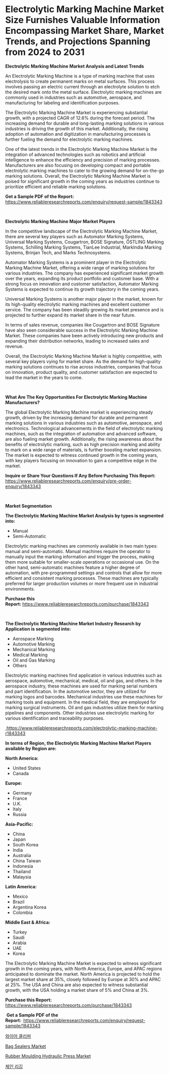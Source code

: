 <p><h1>Electrolytic Marking Machine Market Size Furnishes Valuable Information Encompassing Market Share, Market Trends, and Projections Spanning from 2024 to 2031</h1></p><p><strong>Electrolytic Marking Machine Market Analysis and Latest Trends</strong></p>
<p><p>An Electrolytic Marking Machine is a type of marking machine that uses electrolysis to create permanent marks on metal surfaces. This process involves passing an electric current through an electrolyte solution to etch the desired mark onto the metal surface. Electrolytic marking machines are commonly used in industries such as automotive, aerospace, and manufacturing for labeling and identification purposes. </p><p>The Electrolytic Marking Machine Market is experiencing substantial growth, with a projected CAGR of 12.6% during the forecast period. The increasing demand for durable and long-lasting marking solutions in various industries is driving the growth of this market. Additionally, the rising adoption of automation and digitization in manufacturing processes is further fueling the demand for electrolytic marking machines. </p><p>One of the latest trends in the Electrolytic Marking Machine Market is the integration of advanced technologies such as robotics and artificial intelligence to enhance the efficiency and precision of marking processes. Manufacturers are also focusing on developing compact and portable electrolytic marking machines to cater to the growing demand for on-the-go marking solutions. Overall, the Electrolytic Marking Machine Market is poised for significant growth in the coming years as industries continue to prioritize efficient and reliable marking solutions.</p></p>
<p><strong>Get a Sample PDF of the Report:&nbsp;</strong> <a href="https://www.reliableresearchreports.com/enquiry/request-sample/1843343">https://www.reliableresearchreports.com/enquiry/request-sample/1843343</a></p>
<p>&nbsp;</p>
<p><strong>Electrolytic Marking Machine Major Market Players</strong></p>
<p><p>In the competitive landscape of the Electrolytic Marking Machine Market, there are several key players such as Automator Marking Systems, Universal Marking Systems, Cougartron, BOSE Signature, ÖSTLING Marking Systems, Schilling Marking Systems, TianLee Industrial, MarkIndia Marking Systems, Brinjan Tech, and Marks Technosystems.</p><p>Automator Marking Systems is a prominent player in the Electrolytic Marking Machine Market, offering a wide range of marking solutions for various industries. The company has experienced significant market growth over the years, expanding its product portfolio and customer base. With a strong focus on innovation and customer satisfaction, Automator Marking Systems is expected to continue its growth trajectory in the coming years.</p><p>Universal Marking Systems is another major player in the market, known for its high-quality electrolytic marking machines and excellent customer service. The company has been steadily growing its market presence and is projected to further expand its market share in the near future.</p><p>In terms of sales revenue, companies like Cougartron and BOSE Signature have also seen considerable success in the Electrolytic Marking Machine Market. These companies have been actively introducing new products and expanding their distribution networks, leading to increased sales and revenue.</p><p>Overall, the Electrolytic Marking Machine Market is highly competitive, with several key players vying for market share. As the demand for high-quality marking solutions continues to rise across industries, companies that focus on innovation, product quality, and customer satisfaction are expected to lead the market in the years to come.</p></p>
<p>&nbsp;</p>
<p><strong>What Are The Key Opportunities For Electrolytic Marking Machine Manufacturers?</strong></p>
<p><p>The global Electrolytic Marking Machine market is experiencing steady growth, driven by the increasing demand for durable and permanent marking solutions in various industries such as automotive, aerospace, and electronics. Technological advancements in the field of electrolytic marking machines, such as the integration of automation and advanced software, are also fueling market growth. Additionally, the rising awareness about the benefits of electrolytic marking, such as high precision marking and ability to mark on a wide range of materials, is further boosting market expansion. The market is expected to witness continued growth in the coming years, with key players focusing on innovation to gain a competitive edge in the market.</p></p>
<p><strong>Inquire or Share Your Questions If Any Before Purchasing This Report:</strong> <a href="https://www.reliableresearchreports.com/enquiry/pre-order-enquiry/1843343">https://www.reliableresearchreports.com/enquiry/pre-order-enquiry/1843343</a></p>
<p>&nbsp;</p>
<p><strong>Market Segmentation</strong></p>
<p><strong>The Electrolytic Marking Machine Market Analysis by types is segmented into:</strong></p>
<p><ul><li>Manual</li><li>Semi-Automatic</li></ul></p>
<p><p>Electrolytic marking machines are commonly available in two main types: manual and semi-automatic. Manual machines require the operator to manually input the marking information and trigger the process, making them more suitable for smaller-scale operations or occasional use. On the other hand, semi-automatic machines feature a higher degree of automation, with pre-programmed settings and controls that allow for more efficient and consistent marking processes. These machines are typically preferred for larger production volumes or more frequent use in industrial environments.</p></p>
<p><strong>Purchase this Report:&nbsp;</strong><a href="https://www.reliableresearchreports.com/purchase/1843343">https://www.reliableresearchreports.com/purchase/1843343</a></p>
<p>&nbsp;</p>
<p><strong>The Electrolytic Marking Machine Market Industry Research by Application is segmented into:</strong></p>
<p><ul><li>Aerospace Marking</li><li>Automotive Marking</li><li>Mechanical Marking</li><li>Medical Marking</li><li>Oil and Gas Marking</li><li>Others</li></ul></p>
<p><p>Electrolytic marking machines find application in various industries such as aerospace, automotive, mechanical, medical, oil and gas, and others. In the aerospace industry, these machines are used for marking serial numbers and part identification. In the automotive sector, they are utilized for marking logos and barcodes. Mechanical industries use these machines for marking tools and equipment. In the medical field, they are employed for marking surgical instruments. Oil and gas industries utilize them for marking pipelines and components. Other industries use electrolytic marking for various identification and traceability purposes.</p></p>
<p><a href="https://www.reliableresearchreports.com/electrolytic-marking-machine-r1843343">&nbsp;https://www.reliableresearchreports.com/electrolytic-marking-machine-r1843343</a></p>
<p><strong>In terms of Region, the Electrolytic Marking Machine Market Players available by Region are:</strong></p>
<p>
    <p> <strong> North America: </strong>
        <ul>
            <li>United States</li>
            <li>Canada</li>
        </ul>
        </p> 
    <p> <strong> Europe: </strong>
        <ul>
            <li>Germany</li>
            <li>France</li>
            <li>U.K.</li>
            <li>Italy</li>
            <li>Russia</li>
        </ul>
        </p> 
    <p> <strong> Asia-Pacific: </strong>
        <ul>
            <li>China</li>
            <li>Japan</li>
            <li>South Korea</li>
            <li>India</li>
            <li>Australia</li>
            <li>China Taiwan</li>
            <li>Indonesia</li>
            <li>Thailand</li>
            <li>Malaysia</li>
        </ul>
        </p> 
    <p> <strong> Latin America: </strong>
        <ul>
            <li>Mexico</li>
            <li>Brazil</li>
            <li>Argentina Korea</li>
            <li>Colombia</li>
        </ul>
        </p> 
    <p> <strong> Middle East & Africa: </strong>
        <ul>
            <li>Turkey</li>
            <li>Saudi</li>
            <li>Arabia</li>
            <li>UAE</li>
            <li>Korea</li>
        </ul>
    </p>
    </p>
<p><p>The Electrolytic Marking Machine Market is expected to witness significant growth in the coming years, with North America, Europe, and APAC regions anticipated to dominate the market. North America is projected to hold the largest market share at 35%, closely followed by Europe at 30% and APAC at 25%. The USA and China are also expected to witness substantial growth, with the USA holding a market share of 5% and China at 3%.</p></p>
<p><strong>Purchase this Report: </strong><a href="https://www.reliableresearchreports.com/purchase/1843343">https://www.reliableresearchreports.com/purchase/1843343</a></p>
<p>&nbsp;<strong>Get a Sample PDF of the Report:&nbsp;&nbsp;</strong><a href="https://www.reliableresearchreports.com/enquiry/request-sample/1843343">https://www.reliableresearchreports.com/enquiry/request-sample/1843343</a></p>
<p><strong></strong></p>
<p><p><a href="https://github.com/rsg307664904/Market-Research-Report-List-1/blob/main/697424633298.md">와이어 클리퍼</a></p><p><a href="https://github.com/mbisetmhermsr/Market-Research-Report-List-2/blob/main/bag-sealers-market.md">Bag Sealers Market</a></p><p><a href="https://github.com/zjyglelu/Market-Research-Report-List-2/blob/main/rubber-moulding-hydraulic-press-market.md">Rubber Moulding Hydraulic Press Market</a></p><p><a href="https://github.com/PercyHagernes9778/Market-Research-Report-List-1/blob/main/457716633299.md">체인 리깅</a></p></p>